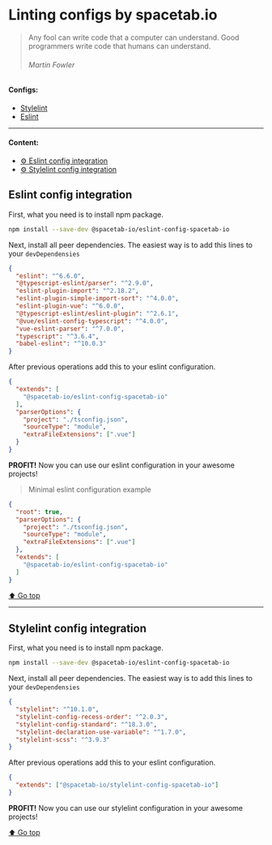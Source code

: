 # Linting configs by spacetab.io

> Any fool can write code that a computer can understand. Good programmers write code that humans can understand.
> ###### Martin Fowler


#### Configs:
- [Stylelint](./packages/stylelint-config-spacetab-io)
- [Eslint](./packages/eslint-config-spacetab-io)
---

#### Content:
- [⚙ Eslint config integration](#eslint-config-integration)
- [⚙ Stylelint config integration](#stylelint-config-integration)

## Eslint config integration

First, what you need is to install npm package.
```bash
npm install --save-dev @spacetab-io/eslint-config-spacetab-io
```

Next, install all peer dependencies. The easiest way is to add this lines to your `devDependensies`
```json
{
  "eslint": "^6.6.0",
  "@typescript-eslint/parser": "^2.9.0",
  "eslint-plugin-import": "^2.18.2",
  "eslint-plugin-simple-import-sort": "^4.0.0",
  "eslint-plugin-vue": "^6.0.0",
  "@typescript-eslint/eslint-plugin": "^2.6.1",
  "@vue/eslint-config-typescript": "^4.0.0",
  "vue-eslint-parser": "^7.0.0",
  "typescript": "^3.6.4",
  "babel-eslint": "^10.0.3"
}
```

After previous operations add this to your eslint configuration.
```json
{
  "extends": [
    "@spacetab-io/eslint-config-spacetab-io"
  ],
  "parserOptions": {
    "project": "./tsconfig.json",
    "sourceType": "module",
    "extraFileExtensions": [".vue"]
  }
}
```
**PROFIT!** Now you can use our eslint configuration in your awesome projects!

> Minimal eslint configuration example 
```json
{
  "root": true,
  "parserOptions": {
    "project": "./tsconfig.json",
    "sourceType": "module",
    "extraFileExtensions": [".vue"]
  },
  "extends": [
    "@spacetab-io/eslint-config-spacetab-io"
  ]
}
```

[⬆ Go top](#linting-configs-by-spacetabio)

------

## Stylelint config integration

First, what you need is to install npm package.
```bash
npm install --save-dev @spacetab-io/eslint-config-spacetab-io
```

Next, install all peer dependencies. The easiest way is to add this lines to your `devDependensies`
```json
{
  "stylelint": "^10.1.0",
  "stylelint-config-recess-order": "^2.0.3",
  "stylelint-config-standard": "^18.3.0",
  "stylelint-declaration-use-variable": "^1.7.0",
  "stylelint-scss": "^3.9.3"
}
```

After previous operations add this to your eslint configuration.
```json
{
  "extends": ["@spacetab-io/stylelint-config-spacetab-io"]
}
```

**PROFIT!** Now you can use our stylelint configuration in your awesome projects!

[⬆ Go top](#linting-configs-by-spacetabio)
